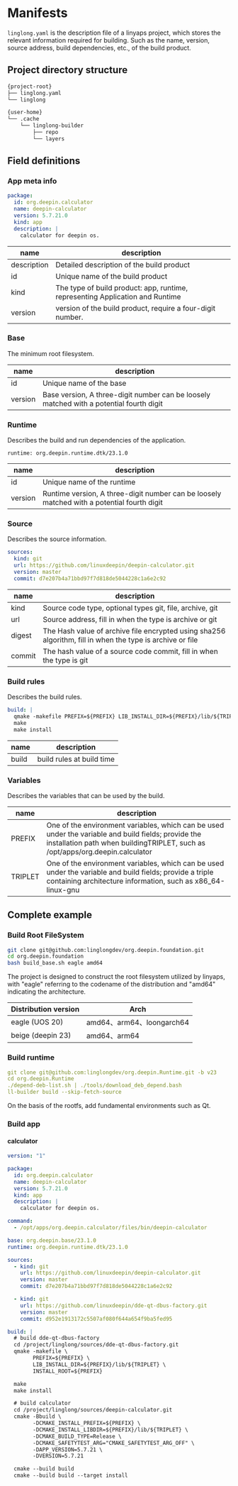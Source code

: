<!--
SPDX-FileCopyrightText: 2023 UnionTech Software Technology Co., Ltd.

SPDX-License-Identifier: LGPL-3.0-or-later
-->

# Manifests

`linglong.yaml` is the description file of a linyaps project, which stores the relevant information required for building. Such as the name, version, source address, build dependencies, etc., of the build product.

## Project directory structure

```bash
{project-root}
├── linglong.yaml
└── linglong

{user-home}
└── .cache
    └── linglong-builder
        ├── repo
        └── layers
```

## Field definitions

### App meta info

```yaml
package:
  id: org.deepin.calculator
  name: deepin-calculator
  version: 5.7.21.0
  kind: app
  description: |
    calculator for deepin os.
```

| name        | description                                                                   |
| ----------- | ----------------------------------------------------------------------------- |
| description | Detailed description of the build product                                     |
| id          | Unique name of the build product                                              |
| kind        | The type of build product: app, runtime, representing Application and Runtime |
| version     | version of the build product, require a four-digit number.                    |

### Base

The minimum root filesystem.

| name    | description                                                                             |
| ------- | --------------------------------------------------------------------------------------- |
| id      | Unique name of the base                                                                 |
| version | Base version, A three-digit number can be loosely matched with a potential fourth digit |

### Runtime

Describes the build and run dependencies of the application.

```text
runtime: org.deepin.runtime.dtk/23.1.0
```

| name    | description                                                                                |
| ------- | ------------------------------------------------------------------------------------------ |
| id      | Unique name of the runtime                                                                 |
| version | Runtime version, A three-digit number can be loosely matched with a potential fourth digit |

### Source

Describes the source information.

```yaml
sources:
  kind: git
  url: https://github.com/linuxdeepin/deepin-calculator.git
  version: master
  commit: d7e207b4a71bbd97f7d818de5044228c1a6e2c92
```

| name   | description                                                                                               |
| ------ | --------------------------------------------------------------------------------------------------------- |
| kind   | Source code type, optional types git, file, archive, git                                                  |
| url    | Source address, fill in when the type is archive or git                                                   |
| digest | The Hash value of archive file encrypted using sha256 algorithm, fill in when the type is archive or file |
| commit | The hash value of a source code commit, fill in when the type is git                                      |

### Build rules

Describes the build rules.

```yaml
build: |
  qmake -makefile PREFIX=${PREFIX} LIB_INSTALL_DIR=${PREFIX}/lib/${TRIPLET}
  make
  make install
```

| name  | description               |
| ----- | ------------------------- |
| build | build rules at build time |

### Variables

Describes the variables that can be used by the build.

| name    | description                                                                                                                                                                          |
| ------- | ------------------------------------------------------------------------------------------------------------------------------------------------------------------------------------ |
| PREFIX  | One of the environment variables, which can be used under the variable and build fields; provide the installation path when buildingTRIPLET, such as /opt/apps/org.deepin.calculator |
| TRIPLET | One of the environment variables, which can be used under the variable and build fields; provide a triple containing architecture information, such as x86_64-linux-gnu              |

## Complete example

### Build Root FileSystem

```bash
git clone git@github.com:linglongdev/org.deepin.foundation.git
cd org.deepin.foundation
bash build_base.sh eagle amd64
```

The project is designed to construct the root filesystem utilized by linyaps, with "eagle" referring to the codename of the distribution and "amd64" indicating the architecture.

| Distribution version | Arch                      |
| -------------------- | ------------------------- |
| eagle (UOS 20)       | amd64、arm64、loongarch64 |
| beige (deepin 23)    | amd64、arm64              |

### Build runtime

```yaml
git clone git@github.com:linglongdev/org.deepin.Runtime.git -b v23
cd org.deepin.Runtime
./depend-deb-list.sh | ./tools/download_deb_depend.bash
ll-builder build --skip-fetch-source
```

On the basis of the rootfs, add fundamental environments such as Qt.

### Build app

#### calculator

```yaml
version: "1"

package:
  id: org.deepin.calculator
  name: deepin-calculator
  version: 5.7.21.0
  kind: app
  description: |
    calculator for deepin os.

command:
  - /opt/apps/org.deepin.calculator/files/bin/deepin-calculator

base: org.deepin.base/23.1.0
runtime: org.deepin.runtime.dtk/23.1.0

sources:
  - kind: git
    url: https://github.com/linuxdeepin/deepin-calculator.git
    version: master
    commit: d7e207b4a71bbd97f7d818de5044228c1a6e2c92

  - kind: git
    url: https://github.com/linuxdeepin/dde-qt-dbus-factory.git
    version: master
    commit: d952e1913172c5507af080f644a654f9ba5fed95

build: |
  # build dde-qt-dbus-factory
  cd /project/linglong/sources/dde-qt-dbus-factory.git
  qmake -makefile \
        PREFIX=${PREFIX} \
        LIB_INSTALL_DIR=${PREFIX}/lib/${TRIPLET} \
        INSTALL_ROOT=${PREFIX}

  make
  make install

  # build calculator
  cd /project/linglong/sources/deepin-calculator.git
  cmake -Bbuild \
        -DCMAKE_INSTALL_PREFIX=${PREFIX} \
        -DCMAKE_INSTALL_LIBDIR=${PREFIX}/lib/${TRIPLET} \
        -DCMAKE_BUILD_TYPE=Release \
        -DCMAKE_SAFETYTEST_ARG="CMAKE_SAFETYTEST_ARG_OFF" \
        -DAPP_VERSION=5.7.21 \
        -DVERSION=5.7.21

  cmake --build build
  cmake --build build --target install
```
